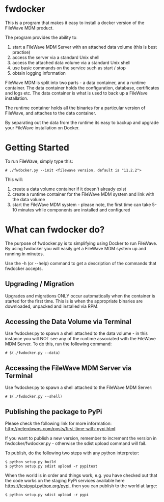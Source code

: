 # fwdocker 
This is a program that makes it easy to install a docker version of the FileWave MDM product. 

The program provides the ability to: 
 1. start a FileWave MDM Server with an attached data volume (this is best practise)
 2. access the server via a standard Unix shell
 3. access the attached data volume via a standard Unix shell
 4. use basic commands on the service such as start / stop 
 5. obtain logging information
 
FileWave MDM is split into two parts - a data container, and a runtime container.  The data container holds the
configuration, database, certificates and logs etc.  The data container is what is used to back up a FileWave installation. 

The runtime container holds all the binaries for a particular version of FileWave, and attaches to the data container.  

By separating out the data from the runtime its easy to backup and upgrade your FileWave installation on Docker.

# Getting Started
To run FileWave, simply type this: 

    # ./fwdocker.py --init <filewave version, default is "11.2.2">
    
This will:
  1. create a data volume container if it doesn't already exist
  2. create a runtime container for the FileWave MDM system and link with the data volume
  3. start the FileWave MDM system - please note, the first time can take 5-10 minutes while components are installed and configured
 
# What can fwdocker do?
The purpose of fwdocker.py is to simplifying using Docker to run FileWave.  By using fwdocker you will easily get a 
FileWave MDM system up and running in minutes.

Use the -h (or --help) command to get a description of the commands that fwdocker accepts.

## Upgrading / Migration
Upgrades and migrations ONLY occur automatically when the container is started for the first time.  This is
 is when the appropriate binaries are downloaded, unpacked and installed via RPM. 
 
## Accessing the Data Volume via Terminal
Use fwdocker.py to spawn a shell attached to the data volume - in this instance you will NOT see any of the 
 runtime associated with the FileWave MDM Server.  To do this, run the following command:

    # $(./fwdocker.py --data)
    
## Accessing the FileWave MDM Server via Terminal
Use fwdocker.py to spawn a shell attached to the FileWave MDM Server:

    # $(./fwdocker.py --shell)


## Publishing the package to PyPi
Please check the following link for more information: http://peterdowns.com/posts/first-time-with-pypi.html

If you want to publish a new version, remember to increment the version in fwdocker/fwdocker.py - otherwise
the sdist upload command will fail.

To publish, do the following two steps with any python interpreter:

    $ python setup.py build
    $ python setup.py sdist upload -r pypitest

When the world is in order and things work, e.g. you have checked out that the code works on the staging PyPi services
available here https://testpypi.python.org/pypi, then you can publish to the world at large:

    $ python setup.py sdist upload -r pypi


